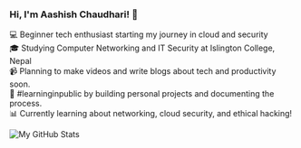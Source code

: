 <!-- Level 1: Simple bio and stats -->

### Hi, I'm Aashish Chaudhari! 👋

💻 Beginner tech enthusiast starting my journey in cloud and security <br/>
🎓 Studying Computer Networking and IT Security at Islington College, Nepal <br/>
📹 Planning to make videos and write blogs about tech and productivity soon. <br/>
🌱 #learninginpublic by building personal projects and documenting the process. <br/>
📊 Currently learning about networking, cloud security, and ethical hacking! <br/>

<!-- GitHub stats from https://github.com/anuraghazra/github-readme-stats -->

![My GitHub Stats](https://github-readme-stats.vercel.app/api?username=AashishChaudhari&count_private=true&show_icons=true&theme=ambient_gradient&hide_rank=false)
